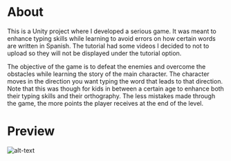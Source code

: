 # About
This is a Unity project where I developed a serious game. It was meant to enhance typing skills while learning to avoid errors on how certain words are written in Spanish.
The tutorial had some videos I decided to not to upload so they will not be displayed under the tutorial option.

The objective of the game is to defeat the enemies and overcome the obstacles while learning the story of the main character. The character moves in the direction you want typing the word that leads to that direction. Note that this was though for kids in between a certain age to enhance both their typing skills and their orthography. The less mistakes made through the game, the more points the player receives at the end of the level.

# Preview
![alt-text](./GithubImgs/TeaserGif.gif)
